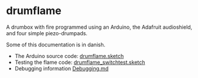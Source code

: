 drumflame
=========

A drumbox with fire programmed using an Arduino, the Adafruit audioshield, and four simple piezo-drumpads.

Some of this documentation is in danish.

- The Arduino source code: [drumflame.sketch](./drumflame.sketch)
- Testing the flame code: [drumflame_switchtest.sketch](./drumflame_switchtest.sketch)
- Debugging information [Debugging.md](./DEBUGGING.md)
